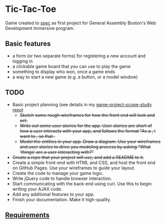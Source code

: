 # Tic-Tac-Toe

Game created to [spec](https://github.com/ga-wdi-boston/game-project) as first project for General Assembly Boston's Web Development Immersive program. 

## Basic features

- a form (or two separate forms) for registering a new account and logging in
- a clickable game board that you can use to play the game
- something to display who won, once a game ends
- a way to start a new game (e.g. a button, or a model window)

## TODO

* Basic project planning (see details in my [game-project-scope-study repo](https://github.com/rebekahheacock/game-project-scope-study/blob/response/study.md))
  * ~~Sketch some rough wireframes for how the front end will look and act.~~
  * ~~Write out some user stories for the app. User stories are short of how a user interacts with your app, and follows the format "As a <role>, I want to <do something>, so that <some goal>.~~
  * ~~Model the entities in your app. Draw a diagram. Use your wireframes and user stories to drive you modeling process by asking "What 'things' are a user interacting with?"~~
* ~~Create a repo that your project will use, and add a README to it.~~
* Create a simple front-end with HTML and CSS, and host the front end on GitHub Pages. Use your wireframes to guide your layout.
* Create the code to manage your game logic.
* Write jQuery code to handle browser interaction.
* Start communicating with the back-end using curl. Use this to begin writing your AJAX code.
* Add any additional features to your app.
* Finish your documentation. Make it high-quality.

## [Requirements](https://github.com/ga-wdi-boston/game-project/blob/master/requirements.md)